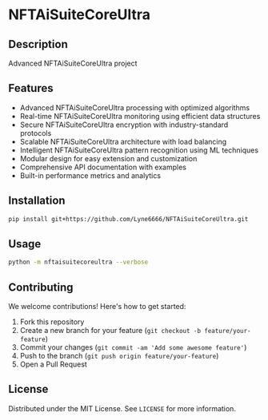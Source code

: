 # NFTAiSuiteCoreUltra

## Description

Advanced NFTAiSuiteCoreUltra project

## Features

- Advanced NFTAiSuiteCoreUltra processing with optimized algorithms
- Real-time NFTAiSuiteCoreUltra monitoring using efficient data structures
- Secure NFTAiSuiteCoreUltra encryption with industry-standard protocols
- Scalable NFTAiSuiteCoreUltra architecture with load balancing
- Intelligent NFTAiSuiteCoreUltra pattern recognition using ML techniques
- Modular design for easy extension and customization
- Comprehensive API documentation with examples
- Built-in performance metrics and analytics
## Installation

```bash
pip install git+https://github.com/Lyne6666/NFTAiSuiteCoreUltra.git
```

## Usage

```bash
python -m nftaisuitecoreultra --verbose
```

## Contributing

We welcome contributions! Here's how to get started:

1. Fork this repository
2. Create a new branch for your feature (`git checkout -b feature/your-feature`)
3. Commit your changes (`git commit -am 'Add some awesome feature'`)
4. Push to the branch (`git push origin feature/your-feature`)
5. Open a Pull Request

## License

Distributed under the MIT License. See `LICENSE` for more information.
